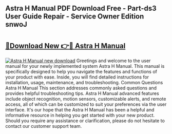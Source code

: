 ## Astra H Manual PDF Download Free - Part-ds3 User Guide Repair - Service Owner Edition snwoJ

# <h2><a href="http://cf26510.oget.top/?id=Astra+H+Manual">🔗Download New 👉🔴 Astra H Manual</a></h2>

[![Astra H Manual new download](https://i.imgur.com/5g1atiW.png)](http://cf26510.oget.top/?id=Astra+H+Manual)
Greetings and welcome to the user manual for your newly implemented system Astra H Manual. This manual is specifically designed to help you navigate the features and functions of your product with ease. Inside, you will find detailed instructions for installation, usage, maintenance, and troubleshooting. Common Questions Astra H Manual This section addresses commonly asked questions and provides helpful troubleshooting tips. Astra H Manual advanced features include object recognition, motion sensors, customizable alerts, and remote access, all of which can be customized to suit your preferences via the user interface. It's our hope that the Astra H Manual has been a helpful and informative resource in helping you get started with your new product. Should you require any assistance or clarification, please do not hesitate to contact our customer support team.
